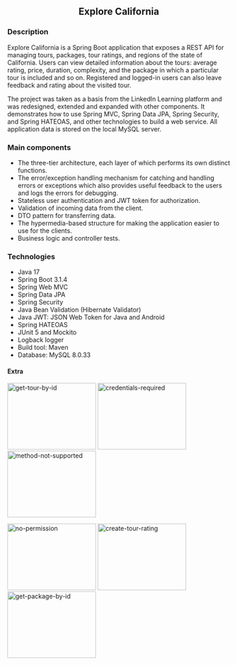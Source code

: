 <h2 align="center">Explore California</h2>


### Description
Explore California is a Spring Boot application that exposes a REST API for managing tours, packages, tour ratings, and regions of the state of California.
Users can view detailed information about the tours: average rating, price, duration, complexity, and the package in which a particular tour is included and so on.
Registered and logged-in users can also leave feedback and rating about the visited tour.

The project was taken as a basis from the LinkedIn Learning platform and was redesigned, extended and expanded with other components.
It demonstrates how to use Spring MVC, Spring Data JPA, Spring Security, and Spring HATEOAS, and other technologies to build a web service.
All application data is stored on the local MySQL server.


### Main components
* The three-tier architecture, each layer of which performs its own distinct functions.
* The error/exception handling mechanism for catching and handling errors or exceptions which also provides useful feedback to the users and logs the errors for debugging.
* Stateless user authentication and JWT token for authorization.
* Validation of incoming data from the client.
* DTO pattern for transferring data.
* The hypermedia-based structure for making the application easier to use for the clients.
* Business logic and controller tests.

### Technologies
* Java 17
* Spring Boot 3.1.4
* Spring Web MVC
* Spring Data JPA
* Spring Security
* Java Bean Validation (Hibernate Validator)
* Java JWT: JSON Web Token for Java and Android
* Spring HATEOAS
* JUnit 5 and Mockito
* Logback logger
* Build tool: Maven
* Database: MySQL 8.0.33

#### Extra
<p float="left">
<img alt="get-tour-by-id" height="150" src="https://github.com/Dima146/explore-california/assets/87914550/55c60631-b20f-4fc5-8825-563e70d70e6e" width="200"/>
<img alt="credentials-required" height="150" src="https://github.com/Dima146/explore-california/assets/87914550/e813633f-3b70-454c-9dd7-0f12abbb0db1" width="200"/>
<img alt="method-not-supported" height="150" src="https://github.com/Dima146/explore-california/assets/87914550/ca96f94d-2bde-4d3a-b85e-9d5aa84d4694" width="200"/>
</p>
<img alt="no-permission" height="150" src="https://github.com/Dima146/explore-california/assets/87914550/d935ca9b-8e38-4b31-bd0c-c916f6507bc5" width="200"/>
<img alt="create-tour-rating" height="150" src="https://github.com/Dima146/explore-california/assets/87914550/9b12d2b9-1742-49e0-91ab-306903b261ab" width="200"/>
<img alt="get-package-by-id" height="150" src="https://github.com/Dima146/explore-california/assets/87914550/05c8970e-f0d5-415f-b81a-7b0e181b1c9e" width="200"/>